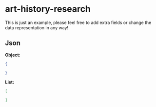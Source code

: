 # art-history-research

This is just an example, please feel free to add extra fields or change the data representation in any way!

## Json

**Object:**

```json
{
   
}
```


**List:**

```json
[
    
]
```

